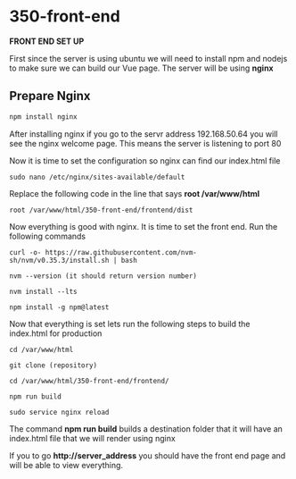 # 350-front-end

**FRONT END SET UP**

First since the server is using ubuntu we will need to install npm and nodejs to make sure we can build our Vue page. 
The server will be using **nginx**

## Prepare Nginx

```bash
npm install nginx
```

After installing nginx if you go to the servr address 192.168.50.64 you will see the nginx welcome page.
This means the server is listening to port 80

Now it is time to set the configuration so nginx can find our index.html file

```
sudo nano /etc/nginx/sites-available/default
```

Replace the following code in the line that says **root /var/www/html**

```
root /var/www/html/350-front-end/frontend/dist
```

Now everything is good with nginx. It is time to set the front end. Run the following commands

```
curl -o- https://raw.githubusercontent.com/nvm-sh/nvm/v0.35.3/install.sh | bash

nvm --version (it should return version number)

nvm install --lts

npm install -g npm@latest
```

Now that everything is set lets run the following steps to build the index.html for production

```
cd /var/www/html

git clone (repository)

cd /var/www/html/350-front-end/frontend/

npm run build

sudo service nginx reload
```

The command **npm run build** builds a destination folder that it will have an index.html file that we will render using nginx

If you to go **http://server_address** you should have the front end page and will be able to view everything.

